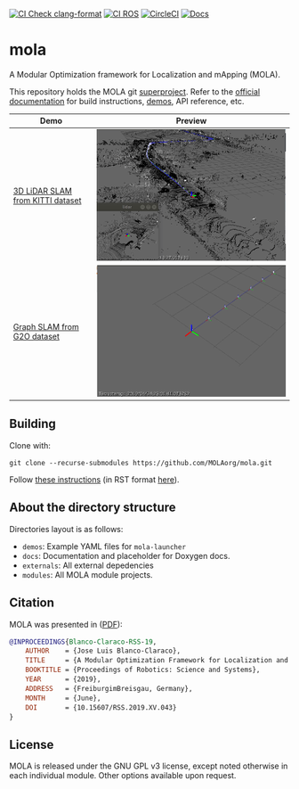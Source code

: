 [![CI Check clang-format](https://github.com/MOLAorg/mola/actions/workflows/check-clang-format.yml/badge.svg)](https://github.com/MOLAorg/mola/actions/workflows/check-clang-format.yml)
[![CI ROS](https://github.com/MOLAorg/mola/actions/workflows/build-ros.yml/badge.svg)](https://github.com/MOLAorg/mola/actions/workflows/build-ros.yml)
[![CircleCI](https://img.shields.io/circleci/build/gh/MOLAorg/mola/develop.svg)](https://circleci.com/gh/MOLAorg/mola)
[![Docs](https://img.shields.io/badge/docs-latest-brightgreen.svg)](https://docs.mola-slam.org/latest/)


# mola
A Modular Optimization framework for Localization and mApping (MOLA).

This repository holds the MOLA git [superproject](https://en.wikibooks.org/wiki/Git/Submodules_and_Superprojects).
Refer to the [official documentation](https://docs.mola-slam.org/latest/) for
build instructions, [demos](https://docs.mola-slam.org/latest/demos.html), API reference, etc.

|             Demo                                                                                             |                                          Preview                                               |  
|--------------------------------------------------------------------------------------------------------------|------------------------------------------------------------------------------------------------|
|  [3D LiDAR SLAM from KITTI dataset](https://docs.mola-slam.org/latest/demo-kitti-lidar-slam.html)            |  ![](https://github.com/MOLAorg/static-media/blob/master/kitti_lidar_slam.gif)                 |
|  [Graph SLAM from G2O dataset](https://docs.mola-slam.org/latest/demo-pose-graph-g2o-file.html)              |  ![](https://github.com/MOLAorg/static-media/blob/master/mola-demo-g2o-garage.gif)             |

## Building
Clone with:

```
git clone --recurse-submodules https://github.com/MOLAorg/mola.git
```

Follow [these instructions](https://docs.mola-slam.org/latest/building.html) (in RST format [here](docs/source/building.rst)).

## About the directory structure
Directories layout is as follows:
* `demos`: Example YAML files for `mola-launcher`
* `docs`: Documentation and placeholder for Doxygen docs.
* `externals`: All external depedencies
* `modules`: All MOLA module projects.

## Citation

MOLA was presented in ([PDF](http://www.roboticsproceedings.org/rss15/p43.pdf)):

```bibtex
@INPROCEEDINGS{Blanco-Claraco-RSS-19, 
    AUTHOR    = {Jose Luis Blanco-Claraco}, 
    TITLE     = {A Modular Optimization Framework for Localization and Mapping}, 
    BOOKTITLE = {Proceedings of Robotics: Science and Systems}, 
    YEAR      = {2019}, 
    ADDRESS   = {FreiburgimBreisgau, Germany}, 
    MONTH     = {June}, 
    DOI       = {10.15607/RSS.2019.XV.043} 
} 
```

## License
MOLA is released under the GNU GPL v3 license, except noted otherwise in each individual module. Other options available upon request.
